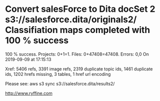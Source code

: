 # Convert salesForce to Dita docSet 2 s3://salesforce.dita/originals2/ Classifiation maps completed with 100 % success

100 % success. Projects: 0+1=1.  Files: 0+47408=47408. Errors: 0,0  On 2019-09-09 at 17:15:13

Xref: 5406 refs, 3391 image refs, 2319 duplicate topic ids, 1461 duplicate ids, 1202 hrefs missing, 3 tables, 1 href url encoding

Please see: aws s3 sync s3://salesforce.dita/results2/

http://www.ryffine.com
